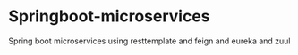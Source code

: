 # Springboot-microservices

Spring boot microservices using resttemplate and feign and eureka and zuul
